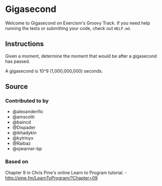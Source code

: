 # Gigasecond

Welcome to Gigasecond on Exercism's Groovy Track.
If you need help running the tests or submitting your code, check out `HELP.md`.

## Instructions

Given a moment, determine the moment that would be after a gigasecond
has passed.

A gigasecond is 10^9 (1,000,000,000) seconds.

## Source

### Contributed to by

- @alexanderific
- @amscotti
- @baincd
- @Dispader
- @ikhadykin
- @kytrinyx
- @Raibaz
- @sjwarner-bp

### Based on

Chapter 9 in Chris Pine's online Learn to Program tutorial. - http://pine.fm/LearnToProgram/?Chapter=09